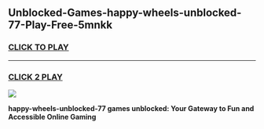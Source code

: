 
## Unblocked-Games-happy-wheels-unblocked-77-Play-Free-5mnkk
<h3>
<a href="https://premium76.site?title=happy-wheels-unblocked-77&ref=12A">CLICK TO PLAY</a></h3>
<hr>

<h3>
<a href="https://premium76.site?title=happy-wheels-unblocked-77&ref=12A">CLICK 2 PLAY</a>
  
</h3>

<a href="https://premium76.site?title=happy-wheels-unblocked-77&ref=12A"><img src="https://clearcache.store/games.png"></a>


**happy-wheels-unblocked-77 games unblocked: Your Gateway to Fun and Accessible Online Gaming**
